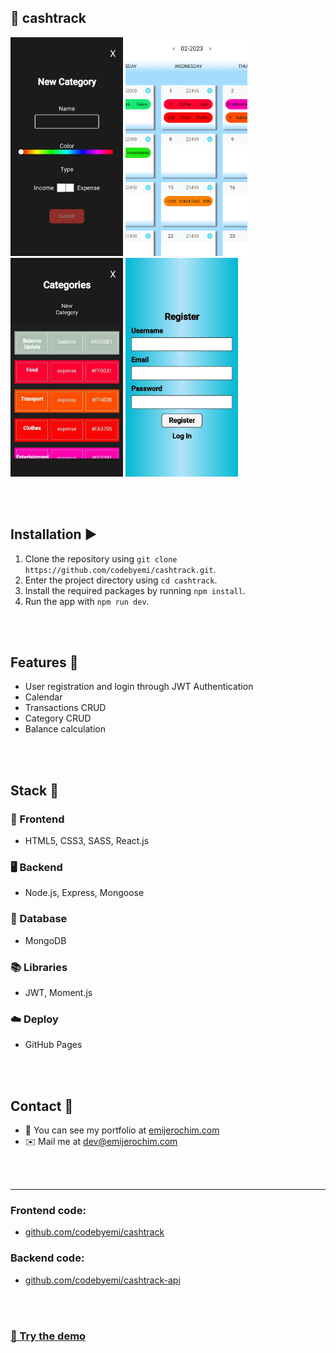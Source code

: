 ## 💸 cashtrack

<div>
  <img src="https://github.com/codebyemi/cashtrack/blob/main/src/assets/1.jpg" height="350px">
  <img src="https://github.com/codebyemi/cashtrack/blob/main/src/assets/2.PNG" height="350px">
  <img src="https://github.com/codebyemi/cashtrack/blob/main/src/assets/3.jpg" height="350px">
  <img src="https://github.com/codebyemi/cashtrack/blob/main/src/assets/4.jpg" height="350px">
</div>

<br></br>

## Installation ▶️

1. Clone the repository using `git clone https://github.com/codebyemi/cashtrack.git`.
2. Enter the project directory using `cd cashtrack`.
3. Install the required packages by running `npm install`.
4. Run the app with `npm run dev`.

<br></br>

## Features 🚀

- User registration and login through JWT Authentication
- Calendar
- Transactions CRUD
- Category CRUD
- Balance calculation

<br></br>

## Stack 🧰

### 📱 Frontend

- HTML5, CSS3, SASS, React.js

### 🖥️ Backend

- Node.js, Express, Mongoose

### 💾 Database

- MongoDB

### 📚 Libraries

- JWT, Moment.js

### ☁️ Deploy

- GitHub Pages

<br></br>

## Contact 👋

- 💼 You can see my portfolio at <a href="https://emijerochim.com/">emijerochim.com</a>
- ✉️ Mail me at <a href="mailto:dev@emijerochim.com/">dev@emijerochim.com</a></p>

<br></br>

---

### Frontend code:

- [github.com/codebyemi/cashtrack](http://github.com/codebyemi/cashtrack)

### Backend code:

- [github.com/codebyemi/cashtrack-api](http://github.com/codebyemi/cashtrack-api)

<br></br>

### [🧠 Try the demo](https://codebyemi.github.io/cashtrack)

